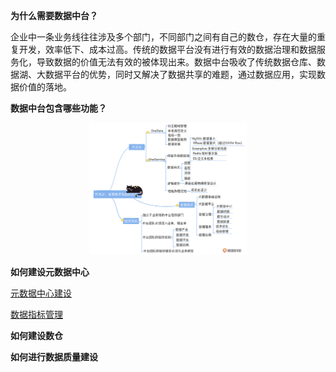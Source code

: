 **为什么需要数据中台？**

企业中一条业务线往往涉及多个部门，不同部门之间有自己的数仓，存在大量的重复开发，效率低下、成本过高。传统的数据平台没有进行有效的数据治理和数据服务化，导致数据的价值无法有效的被体现出来。数据中台吸收了传统数据仓库、数据湖、大数据平台的优势，同时又解决了数据共享的难题，通过数据应用，实现数据价值的落地。

**数据中台包含哪些功能？**

<div align="center">
    <img src="../../zzzimg/hadoop/数据中台方法论.jpg" width="50%" >
</div>

**如何建设元数据中心**

[元数据中心建设](./元数据中心建设.md)

[数据指标管理](./数据指标.md)

**如何建设数仓**

**如何进行数据质量建设**